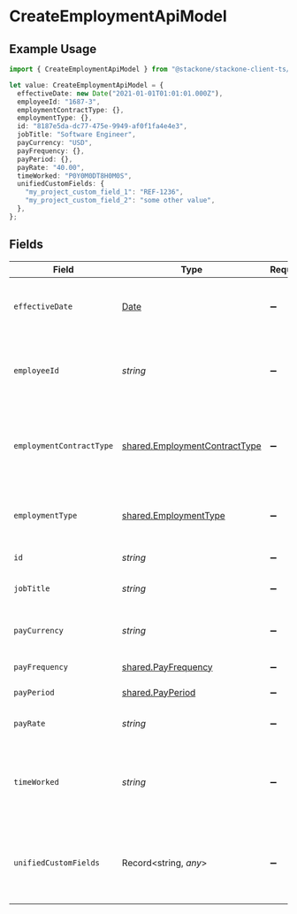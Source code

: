 # CreateEmploymentApiModel

## Example Usage

```typescript
import { CreateEmploymentApiModel } from "@stackone/stackone-client-ts/sdk/models/shared";

let value: CreateEmploymentApiModel = {
  effectiveDate: new Date("2021-01-01T01:01:01.000Z"),
  employeeId: "1687-3",
  employmentContractType: {},
  employmentType: {},
  id: "8187e5da-dc77-475e-9949-af0f1fa4e4e3",
  jobTitle: "Software Engineer",
  payCurrency: "USD",
  payFrequency: {},
  payPeriod: {},
  payRate: "40.00",
  timeWorked: "P0Y0M0DT8H0M0S",
  unifiedCustomFields: {
    "my_project_custom_field_1": "REF-1236",
    "my_project_custom_field_2": "some other value",
  },
};
```

## Fields

| Field                                                                                         | Type                                                                                          | Required                                                                                      | Description                                                                                   | Example                                                                                       |
| --------------------------------------------------------------------------------------------- | --------------------------------------------------------------------------------------------- | --------------------------------------------------------------------------------------------- | --------------------------------------------------------------------------------------------- | --------------------------------------------------------------------------------------------- |
| `effectiveDate`                                                                               | [Date](https://developer.mozilla.org/en-US/docs/Web/JavaScript/Reference/Global_Objects/Date) | :heavy_minus_sign:                                                                            | The effective date of the employment contract                                                 | 2021-01-01T01:01:01.000Z                                                                      |
| `employeeId`                                                                                  | *string*                                                                                      | :heavy_minus_sign:                                                                            | The employee ID associated with this employment                                               | 1687-3                                                                                        |
| `employmentContractType`                                                                      | [shared.EmploymentContractType](../../../sdk/models/shared/employmentcontracttype.md)         | :heavy_minus_sign:                                                                            | The employment work schedule type (e.g., full-time, part-time)                                | full_time                                                                                     |
| `employmentType`                                                                              | [shared.EmploymentType](../../../sdk/models/shared/employmenttype.md)                         | :heavy_minus_sign:                                                                            | The type of employment (e.g., contractor, permanent)                                          | permanent                                                                                     |
| `id`                                                                                          | *string*                                                                                      | :heavy_minus_sign:                                                                            | Unique identifier                                                                             | 8187e5da-dc77-475e-9949-af0f1fa4e4e3                                                          |
| `jobTitle`                                                                                    | *string*                                                                                      | :heavy_minus_sign:                                                                            | The job title of the employee                                                                 | Software Engineer                                                                             |
| `payCurrency`                                                                                 | *string*                                                                                      | :heavy_minus_sign:                                                                            | The currency used for pay                                                                     | USD                                                                                           |
| `payFrequency`                                                                                | [shared.PayFrequency](../../../sdk/models/shared/payfrequency.md)                             | :heavy_minus_sign:                                                                            | The pay frequency                                                                             | hourly                                                                                        |
| `payPeriod`                                                                                   | [shared.PayPeriod](../../../sdk/models/shared/payperiod.md)                                   | :heavy_minus_sign:                                                                            | The pay period                                                                                | monthly                                                                                       |
| `payRate`                                                                                     | *string*                                                                                      | :heavy_minus_sign:                                                                            | The pay rate for the employee                                                                 | 40.00                                                                                         |
| `timeWorked`                                                                                  | *string*                                                                                      | :heavy_minus_sign:                                                                            | The time worked for the employee in ISO 8601 duration format                                  | P0Y0M0DT8H0M0S                                                                                |
| `unifiedCustomFields`                                                                         | Record<string, *any*>                                                                         | :heavy_minus_sign:                                                                            | Custom Unified Fields configured in your StackOne project                                     | {<br/>"my_project_custom_field_1": "REF-1236",<br/>"my_project_custom_field_2": "some other value"<br/>} |